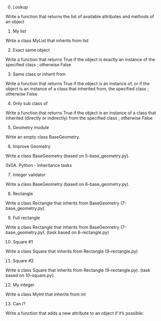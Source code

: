 0. Lookup

Write a function that returns the list of available attributes and methods of an object

1. My list

Write a class MyList that inherits from list

2. Exact same object

Write a function that returns True if the object is exactly an instance of the specified class ; otherwise False

3. Same class or inherit from

Write a function that returns True if the object is an instance of, or if the object is an instance of a class that inherited from, the specified class ; otherwise False

4. Only sub class of

Write a function that returns True if the object is an instance of a class that inherited (directly or indirectly) from the specified class ; otherwise False

5. Geometry module

Write an empty class BaseGeometry.

6. Improve Geometry

Write a class BaseGeometry (based on 5-base_geometry.py).

0x0A. Python - Inheritance tasks

7. Integer validator

Write a class BaseGeometry (based on 6-base_geometry.py).

8. Rectangle

Write a class Rectangle that inherits from BaseGeometry (7-base_geometry.py).

9. Full rectangle

Write a class Rectangle that inherits from BaseGeometry (7-base_geometry.py). (task based on 8-rectangle.py)

10. Square #1

Write a class Square that inherits from Rectangle (9-rectangle.py)

11. Square #2

Write a class Square that inherits from Rectangle (9-rectangle.py). (task based on 10-square.py).

12. My integer

Write a class MyInt that inherits from int

13. Can I?

Write a function that adds a new attribute to an object if it’s possible:
